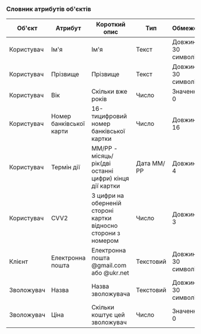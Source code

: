 ### Словник атрибутів об'єктів
|  Об'єкт  |  Атрибут  |      Короткий опис      |        Тип       | Обмеження |
| ---- | ----- | ----------------------------- | ------------------------------------- | ------ |
| Користувач |  Ім'я | Ім'я | Текст | Довжина < 30 символів |
| Користувач | Прізвище | Прізвище | Текст | Довжина < 30 символів |
| Користувач |  Вік | Скільки вже років | Число | Значення > 0 |
| Користувач | Номер банківської карти | 16-тицифровий номер банківської картки | Число | Довжина = 16 |
| Користувач |  Термін дії | ММ/РР - місяць/рік(дві останні цифри) кінця дії картки | Дата ММ/РР | Довжина = 4 |
| Користувач | CVV2 | 3 цифри на оберненій стороні картки відносно сторони з номером | Число | Довжина = 3 |
| Клієнт | Електронна пошта | Електронна пошта @gmail.com або @ukr.net | Текстовий | Довжина < 30 символів |
| Зволожувач |  Назва | Назва зволожувача | Текстовий | Довжина < 30 символів |
| Зволожувач | Ціна | Скільки коштує цей зволожувач | Число | Значення > 0 |
